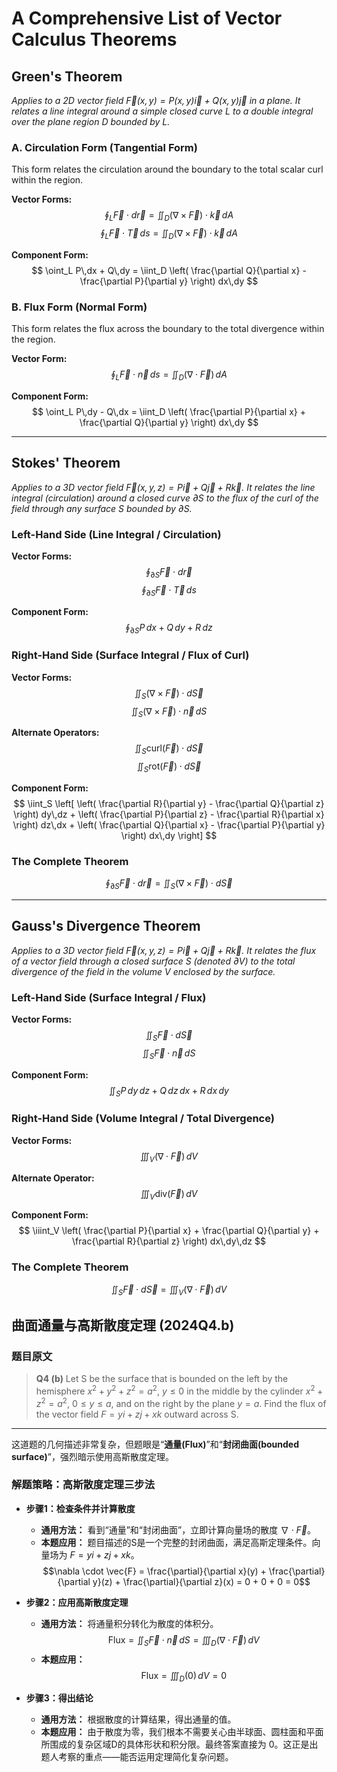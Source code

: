 
# A Comprehensive List of Vector Calculus Theorems

## Green's Theorem
*Applies to a 2D vector field  $\vec{F}(x,y) = P(x,y)\vec{i} + Q(x,y)\vec{j}$  in a plane. It relates a line integral around a simple closed curve $L$ to a double integral over the plane region $D$ bounded by $L$.*

### A. Circulation Form (Tangential Form)
This form relates the circulation around the boundary to the total scalar curl within the region.

**Vector Forms:**
$$
\oint_L \vec{F} \cdot d\vec{r} = \iint_D (\nabla \times \vec{F}) \cdot \vec{k} \,dA
$$
$$
\oint_L \vec{F} \cdot \vec{T} \,ds = \iint_D (\nabla \times \vec{F}) \cdot \vec{k} \,dA
$$

**Component Form:**
$$
\oint_L P\,dx + Q\,dy = \iint_D \left( \frac{\partial Q}{\partial x} - \frac{\partial P}{\partial y} \right) dx\,dy
$$

### B. Flux Form (Normal Form)
This form relates the flux across the boundary to the total divergence within the region.

**Vector Form:**
$$
\oint_L \vec{F} \cdot \vec{n} \,ds = \iint_D (\nabla \cdot \vec{F}) \,dA
$$

**Component Form:**
$$
\oint_L P\,dy - Q\,dx = \iint_D \left( \frac{\partial P}{\partial x} + \frac{\partial Q}{\partial y} \right) dx\,dy
$$

***

## Stokes' Theorem
*Applies to a 3D vector field $\vec{F}(x,y,z) = P\vec{i} + Q\vec{j} + R\vec{k}$. It relates the line integral (circulation) around a closed curve $\partial S$ to the flux of the curl of the field through any surface $S$ bounded by $\partial S$.*

### Left-Hand Side (Line Integral / Circulation)

**Vector Forms:**
$$
\oint_{\partial S} \vec{F} \cdot d\vec{r}
$$
$$
\oint_{\partial S} \vec{F} \cdot \vec{T} \,ds
$$

**Component Form:**
$$
\oint_{\partial S} P\,dx + Q\,dy + R\,dz
$$

### Right-Hand Side (Surface Integral / Flux of Curl)

**Vector Forms:**
$$
\iint_S (\nabla \times \vec{F}) \cdot d\vec{S}
$$
$$
\iint_S (\nabla \times \vec{F}) \cdot \vec{n} \,dS
$$

**Alternate Operators:**
$$
\iint_S \text{curl}(\vec{F}) \cdot d\vec{S}
$$
$$
\iint_S \text{rot}(\vec{F}) \cdot d\vec{S}
$$

**Component Form:**
$$
\iint_S \left[ \left( \frac{\partial R}{\partial y} - \frac{\partial Q}{\partial z} \right) dy\,dz + \left( \frac{\partial P}{\partial z} - \frac{\partial R}{\partial x} \right) dz\,dx + \left( \frac{\partial Q}{\partial x} - \frac{\partial P}{\partial y} \right) dx\,dy \right]
$$

### The Complete Theorem
$$
\oint_{\partial S} \vec{F} \cdot d\vec{r} = \iint_S (\nabla \times \vec{F}) \cdot d\vec{S}
$$

***

## Gauss's Divergence Theorem
*Applies to a 3D vector field $\vec{F}(x,y,z) = P\vec{i} + Q\vec{j} + R\vec{k}$. It relates the flux of a vector field through a closed surface $S$ (denoted $\partial V$) to the total divergence of the field in the volume $V$ enclosed by the surface.*

### Left-Hand Side (Surface Integral / Flux)

**Vector Forms:**
$$
\iint_{S} \vec{F} \cdot d\vec{S}
$$
$$
\iint_{S} \vec{F} \cdot \vec{n} \,dS
$$

**Component Form:**
$$
\iint_{S} P\,dy\,dz + Q\,dz\,dx + R\,dx\,dy
$$

### Right-Hand Side (Volume Integral / Total Divergence)

**Vector Forms:**
$$
\iiint_V (\nabla \cdot \vec{F}) \,dV
$$

**Alternate Operator:**
$$
\iiint_V \text{div}(\vec{F}) \,dV
$$

**Component Form:**
$$
\iiint_V \left( \frac{\partial P}{\partial x} + \frac{\partial Q}{\partial y} + \frac{\partial R}{\partial z} \right) dx\,dy\,dz
$$

### The Complete Theorem
$$
\iint_{S} \vec{F} \cdot d\vec{S} = \iiint_V (\nabla \cdot \vec{F}) \,dV
$$

## 曲面通量与高斯散度定理 (2024Q4.b)

### **题目原文**
> **Q4 (b)** Let S be the surface that is bounded on the left by the hemisphere $x^{2}+y^{2}+z^{2}=a^{2}$, $y\le0$ in the middle by the cylinder $x^{2}+z^{2}=a^{2}$, $0\le y\le a$, and on the right by the plane $y=a$.
> Find the flux of the vector field $F=yi+zj+xk$ outward across S.

---

这道题的几何描述非常复杂，但题眼是“**通量(Flux)**”和“**封闭曲面(bounded surface)**”，强烈暗示使用高斯散度定理。

### **解题策略：高斯散度定理三步法**

* **步骤1：检查条件并计算散度**
    * **通用方法：** 看到“通量”和“封闭曲面”，立即计算向量场的散度 $\nabla \cdot \vec{F}$。
    * **本题应用：** 题目描述的S是一个完整的封闭曲面，满足高斯定理条件。向量场为 $F=yi+zj+xk$。
        $$\nabla \cdot \vec{F} = \frac{\partial}{\partial x}(y) + \frac{\partial}{\partial y}(z) + \frac{\partial}{\partial z}(x) = 0 + 0 + 0 = 0$$

* **步骤2：应用高斯散度定理**
    * **通用方法：** 将通量积分转化为散度的体积分。
        $$\text{Flux} = \iint_S \vec{F} \cdot \vec{n} \,dS = \iiint_D (\nabla \cdot \vec{F}) \,dV$$
    * **本题应用：**
        $$\text{Flux} = \iiint_D (0) \,dV = 0$$

* **步骤3：得出结论**
    * **通用方法：** 根据散度的计算结果，得出通量的值。
    * **本题应用：** 由于散度为零，我们根本不需要关心由半球面、圆柱面和平面所围成的复杂区域D的具体形状和积分限。最终答案直接为 0。这正是出题人考察的重点——能否运用定理简化复杂问题。